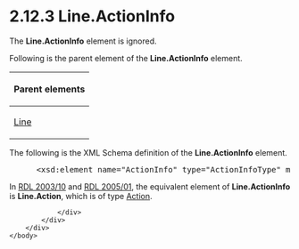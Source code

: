 <html dir="LTR" xmlns:mshelp="http://msdn.microsoft.com/mshelp" xmlns:ddue="http://ddue.schemas.microsoft.com/authoring/2003/5" xmlns:xlink="http://www.w3.org/1999/xlink" xmlns:tool="http://www.microsoft.com/tooltip">
    <head>
        <meta http-equiv="Content-Type" content="text/html; CHARSET=utf-8"></meta>
        <meta name="save" content="history"></meta>
        <title>2.12.3 Line.ActionInfo</title>
        <xml>
            <mshelp:toctitle title="2.12.3 Line.ActionInfo"></mshelp:toctitle>
            <mshelp:rltitle title="[MS-RDL]: Line.ActionInfo"></mshelp:rltitle>
            <mshelp:keyword index="A" term="b2d20b6b-be46-4851-828b-70360731638e"></mshelp:keyword>
            <mshelp:attr name="DCSext.ContentType" value="open specification"></mshelp:attr>
            <mshelp:attr name="AssetID" value="b2d20b6b-be46-4851-828b-70360731638e"></mshelp:attr>
            <mshelp:attr name="TopicType" value="kbRef"></mshelp:attr>
            <mshelp:attr name="DCSext.Title" value="[MS-RDL]: Line.ActionInfo" />
        </xml>
    </head>
    <body>
        <div id="header">
            <h1 class="heading">2.12.3 Line.ActionInfo</h1>
        </div>
        <div id="mainSection">
            <div id="mainBody">
                <div id="allHistory" class="saveHistory"></div>
                <div id="sectionSection0" class="section" name="collapseableSection">
                    

<p>The <b>Line.ActionInfo</b> element is ignored.</p>

<p>Following is the parent element of the <b>Line.ActionInfo</b>
element.</p>

<table>
 <thead>
  <tr>
   <th>
   <p>Parent elements</p>
   </th>
  </tr>
 </thead>
 <tr>
  <td>
  <p><a href="58c7b460-38b6-4039-afae-82c27404e241.md">Line</a></p>
  </td>
 </tr>
</table>

<p>The following is the XML Schema definition of the <b>Line.ActionInfo</b>
element.</p>

<dl>
<dd>
<div><pre> &lt;xsd:element name=&quot;ActionInfo&quot; type=&quot;ActionInfoType&quot; minOccurs=&quot;0&quot; /&gt;
</pre></div>
</dd></dl>

<p>In <a href="a7e2ad00-07c8-4f6d-80ab-3ad55df7b233.md">RDL 2003/10</a>
and <a href="3ebe2912-4958-4832-b391-cad1f5e13338.md">RDL 2005/01</a>,
the equivalent element of <b>Line.ActionInfo</b> is <b>Line.Action</b>, which
is of type <a href="0c9b8d37-de61-420e-a652-26d3db8bc586.md">Action</a>.</p>


                </div>
            </div>
        </div>
    </body>
</html>